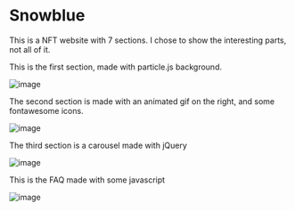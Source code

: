 # Snowblue

This is a NFT website with 7 sections.
I chose to show the interesting parts, not all of it.

This is the first section, made with particle.js background.

![image](https://user-images.githubusercontent.com/102857631/178142700-10ff4b01-fa2c-49f0-ab6c-46a6687c4343.png)

The second section is made with an animated gif on the right, and some fontawesome icons.

![image](https://user-images.githubusercontent.com/102857631/178142748-2a17e252-3634-42f6-b5b5-2eab3b67587f.png)

The third section is a carousel made with jQuery

![image](https://user-images.githubusercontent.com/102857631/178142777-0f05fb44-1b99-4284-80ea-e3d347d7385f.png)

This is the FAQ made with some javascript

![image](https://user-images.githubusercontent.com/102857631/178142841-d8cd4d8b-3e76-4962-804a-a195315b69dd.png)
